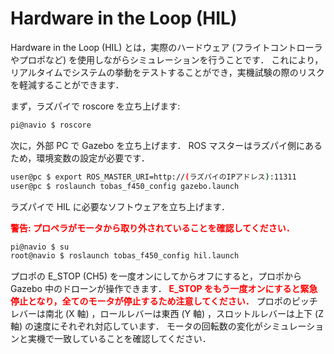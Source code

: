 # Hardware in the Loop (HIL)

Hardware in the Loop (HIL) とは，実際のハードウェア (フライトコントローラやプロポなど) を使用しながらシミュレーションを行うことです．
これにより，リアルタイムでシステムの挙動をテストすることができ，実機試験の際のリスクを軽減することができます．

まず，ラズパイで roscore を立ち上げます:

```bash
pi@navio $ roscore
```

次に，外部 PC で Gazebo を立ち上げます．
ROS マスターはラズパイ側にあるため，環境変数の設定が必要です．

```bash
user@pc $ export ROS_MASTER_URI=http://(ラズパイのIPアドレス):11311
user@pc $ roslaunch tobas_f450_config gazebo.launch
```

ラズパイで HIL に必要なソフトウェアを立ち上げます．

<span style="color: red;"><strong>警告: プロペラがモータから取り外されていることを確認してください．</strong></span>

```bash
pi@navio $ su
root@navio $ roslaunch tobas_f450_config hil.launch
```

プロポの E_STOP (CH5) を一度オンにしてからオフにすると，プロポから Gazebo 中のドローンが操作できます．
<span style="color: red;"><strong>E_STOP をもう一度オンにすると緊急停止となり，全てのモータが停止するため注意してください．</strong></span>
プロポのピッチレバーは南北 (X 軸) ，ロールレバーは東西 (Y 軸) ，スロットルレバーは上下 (Z 軸) の速度にそれぞれ対応しています．
モータの回転数の変化がシミュレーションと実機で一致していることを確認してください．
